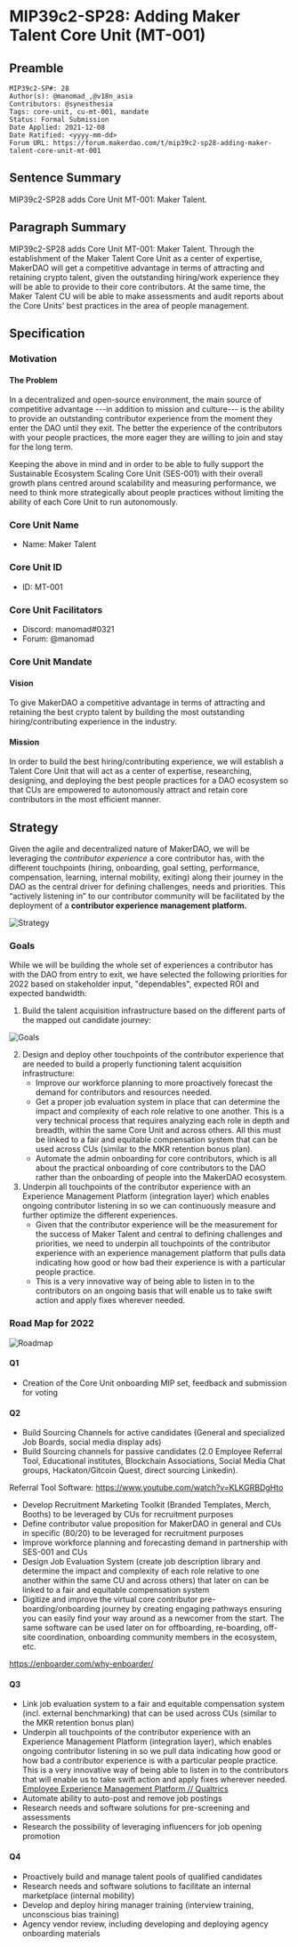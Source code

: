 # MIP39c2-SP28: Adding Maker Talent Core Unit (MT-001)

## Preamble

```
MIP39c2-SP#: 28
Author(s): @manomad_,@v18n_asia
Contributors: @synesthesia
Tags: core-unit, cu-mt-001, mandate
Status: Formal Submission
Date Applied: 2021-12-08
Date Ratified: <yyyy-mm-dd>
Forum URL: https://forum.makerdao.com/t/mip39c2-sp28-adding-maker-talent-core-unit-mt-001
```

## Sentence Summary

MIP39c2-SP28 adds Core Unit MT-001: Maker Talent.

## Paragraph Summary

MIP39c2-SP28 adds Core Unit MT-001: Maker Talent. Through the establishment of the Maker Talent Core Unit as a center of expertise, MakerDAO will get a competitive advantage in terms of attracting and retaining crypto talent, given the outstanding hiring/work experience they will be able to provide to their core contributors. At the same time, the Maker Talent CU will be able to make assessments and audit reports about the Core Units' best practices in the area of people management.

## Specification

### Motivation

#### The Problem

In a decentralized and open-source environment, the main source of competitive advantage ---in addition to mission and culture--- is the ability to provide an outstanding contributor experience from the moment they enter the DAO until they exit. The better the experience of the contributors with your people practices, the more eager they are willing to join and stay for the long term.

Keeping the above in mind and in order to be able to fully support the Sustainable Ecosystem Scaling Core Unit (SES-001) with their overall growth plans centred around scalability and measuring performance, we need to think more strategically about people practices without limiting the ability of each Core Unit to run autonomously.

### Core Unit Name

- Name: Maker Talent

### Core Unit ID

- ID: MT-001

### Core Unit Facilitators

- Discord: manomad#0321
- Forum: @manomad

### Core Unit Mandate

#### Vision

To give MakerDAO a competitive advantage in terms of attracting and retaining the best crypto talent by building the most outstanding hiring/contributing experience in the industry.

#### Mission

In order to build the best hiring/contributing experience, we will establish a Talent Core Unit that will act as a center of expertise, researching, designing, and deploying the best people practices for a DAO ecosystem so that CUs are empowered to autonomously attract and retain core contributors in the most efficient manner.

## Strategy

Given the agile and decentralized nature of MakerDAO, we will be leveraging the *contributor experience* a core contributor has, with the different touchpoints (hiring, onboarding, goal setting, performance, compensation, learning, internal mobility, exiting) along their journey in the DAO as the central driver for defining challenges, needs and priorities. This “actively listening in” to our contributor community will be facilitated by the deployment of a **contributor experience management platform.**

![Strategy](https://github.com/makerdao/mips/blob/master/MIP39/MIP39c2-Subproposals/supporting_materials/MIP39c2-SP28/strategy.png)

### Goals

While we will be building the whole set of experiences a contributor has with the DAO from entry to exit, we have selected the following priorities for 2022 based on stakeholder input, "dependables", expected ROI and expected bandwidth:

1. Build the talent acquisition infrastructure based on the different parts of the mapped out candidate journey:

![Goals](https://github.com/makerdao/mips/blob/master/MIP39/MIP39c2-Subproposals/supporting_materials/MIP39c2-SP28/Goals.png)

2. Design and deploy other touchpoints of the contributor experience that are needed to build a properly functioning talent acquisition infrastructure:
    - Improve our workforce planning to more proactively forecast the demand for contributors and resources needed.
    - Get a proper job evaluation system in place that can determine the impact and complexity of each role relative to one another. This is a very technical process that requires analyzing each role in depth and breadth, within the same Core Unit and across others. All this must be linked to a fair and equitable compensation system that can be used across CUs (similar to the MKR retention bonus plan).
    - Automate the admin onboarding for core contributors, which is all about the practical onboarding of core contributors to the DAO rather than the onboarding of people into the MakerDAO ecosystem.
3. Underpin all touchpoints of the contributor experience with an Experience Management Platform (integration layer) which enables ongoing contributor listening in so we can continuously measure and further optimize the different experiences.
    - Given that the contributor experience will be the measurement for the success of Maker Talent and central to defining challenges and priorities, we need to underpin all touchpoints of the contributor experience with an experience management platform that pulls data indicating how good or how bad their experience is with a particular people practice.
    - This is a very innovative way of being able to listen in to the contributors on an ongoing basis that will enable us to take swift action and apply fixes wherever needed.

### Road Map for 2022

![Roadmap](https://github.com/makerdao/mips/blob/master/MIP39/MIP39c2-Subproposals/supporting_materials/MIP39c2-SP28/Roadmap.png)

#### Q1

- Creation of the Core Unit onboarding MIP set, feedback and submission for voting

#### Q2

- Build Sourcing Channels for active candidates (General and specialized Job Boards, social media display ads)
- Build Sourcing channels for passive candidates (2.0 Employee Referral Tool, Educational institutes, Blockchain Associations, Social Media Chat groups, Hackaton/Gitcoin Quest, direct sourcing Linkedin).

Referral Tool Software: https://www.youtube.com/watch?v=KLKGRBDgHto

-  Develop Recruitment Marketing Toolkit (Branded Templates, Merch, Booths) to be leveraged by CUs for recruitment purposes
-  Define contributor value proposition for MakerDAO in general and CUs in specific (80/20) to be leveraged for recruitment purposes
-  Improve workforce planning and forecasting demand in partnership with SES-001 and CUs
-  Design Job Evaluation System (create job description library and determine the impact and complexity of each role relative to one another within the same CU and across others) that later on can be linked to a fair and equitable compensation system
- Digitize and improve the virtual core contributor pre-boarding/onboarding journey by creating engaging pathways ensuring you can easily find your way around as a newcomer from the start. The same software can be used later on for offboarding, re-boarding, off-site coordination, onboarding community members in the ecosystem, etc.

https://enboarder.com/why-enboarder/

#### Q3

* Link job evaluation system to a fair and equitable compensation system (incl. external benchmarking) that can be used across CUs (similar to the MKR retention bonus plan)
* Underpin all touchpoints of the contributor experience with an Experience Management Platform (integration layer), which enables ongoing contributor listening in so we pull data indicating how good or how bad a contributor experience is with a particular people practice. This is a very innovative way of being able to listen in to the contributors that will enable us to take swift action and apply fixes wherever needed. [Employee Experience Management Platform // Qualtrics](https://www.qualtrics.com/employee-experience/)
* Automate ability to auto-post and remove job postings
* Research needs and software solutions for pre-screening and assessments
* Research the possibility of leveraging influencers for job opening promotion

#### Q4

* Proactively build and manage talent pools of qualified candidates
* Research needs and software solutions to facilitate an internal marketplace (internal mobility)
* Develop and deploy hiring manager training (interview training, unconscious bias training)
* Agency vendor review, including developing and deploying agency onboarding materials
